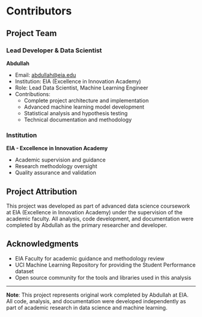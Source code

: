 # Contributors

## Project Team

### Lead Developer & Data Scientist
**Abdullah**
- Email: abdullah@eia.edu
- Institution: EIA (Excellence in Innovation Academy)
- Role: Lead Data Scientist, Machine Learning Engineer
- Contributions: 
  - Complete project architecture and implementation
  - Advanced machine learning model development
  - Statistical analysis and hypothesis testing
  - Technical documentation and methodology

### Institution
**EIA - Excellence in Innovation Academy**
- Academic supervision and guidance
- Research methodology oversight
- Quality assurance and validation

## Project Attribution

This project was developed as part of advanced data science coursework at EIA (Excellence in Innovation Academy) under the supervision of the academic faculty. All analysis, code development, and documentation were completed by Abdullah as the primary researcher and developer.

## Acknowledgments

- EIA Faculty for academic guidance and methodology review
- UCI Machine Learning Repository for providing the Student Performance dataset
- Open source community for the tools and libraries used in this analysis

---

**Note**: This project represents original work completed by Abdullah at EIA. All code, analysis, and documentation were developed independently as part of academic research in data science and machine learning.